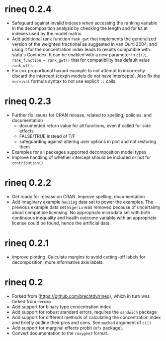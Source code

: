 # rineq 0.2.4
* Safeguard against invalid indexes when accessing the ranking variable in the decomposition analysis by checking the length and for `NA` at indexes used by the model matrix.  
* Add additional rank function `rank_gwt` that implements the generalized version of the weighted fractional as suggested in van Ourti 2004, and using it for the concentration index leads to results compatible with stata's Conindex. It can be enabled with a new parameter in `ci()`;, `rank_function = rank_gwt()` that for compatibility has default value `rank_wt()`.
* Fix cox proportional haxard example to not attempt to incorrectly discard the intercept (coxph models do not have intercepts). Also fix the `survival` formula syntax to not use explicit `::` calls. 


# rineq 0.2.3
* Further fix issues for CRAN release, related to spelling, policies, and  documentation
    * documented return value for all functions, even if called for side effects
    * FALSE/TRUE instead of T/F
    * safeguarding against altering user options in plot and not restoring them
* Examples for all packages supported decomposition model types
* Improve handling of whether intercept should be included or not for `contribution()`


# rineq 0.2.2
* Get ready for release on CRAN. Improve spelling, documentation
* Add imaginary example `housing` data set to power the examples. The previous example data set `Nigeria` was removed because of uncertainty about compatible licensing. No appropriate microdata set with both continuous inequality and health outcome variable with an appropriate license could be found, hence the artificial data.


# rineq 0.2.1
* improve plotting. Calculate margins to avoid cutting-off labels for decomposition, more informative axis labels.

# rineq 0.2
* Forked from (https://github.com/brechtdv/rineq), which in turn was forked from `decomp`
* Add support for binary type concentration index
* Add support for robust standard errors, requires the `sandwich` package
* Add support for different methods of calculating the concentration index and briefly outline their pros and cons. See `method` argument of `ci()`
* Add support for marginal effects probit (`mfx` package).
* Convert documentation to the `roxygen2` format.
